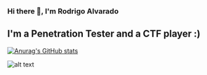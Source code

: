 ### Hi there 👋, I'm Rodrigo Alvarado

I'm a Penetration Tester and a CTF player :)
---

[![Anurag's GitHub stats](https://github-readme-stats.vercel.app/api?username=rodry7&show_icons=true&theme=dark)](https://github.com/anuraghazra/github-readme-stats)

![alt text](https://tryhackme-badges.s3.amazonaws.com/Rodry.png)
